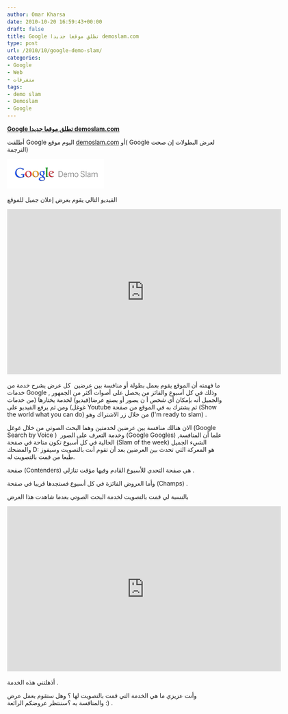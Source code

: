 ```yaml
---
author: Omar Kharsa
date: 2010-10-20 16:59:43+00:00
draft: false
title: Google تطلق موقعا جديدا demoslam.com
type: post
url: /2010/10/google-demo-slam/
categories:
- Google
- Web
- متفرقات
tags:
- demo slam
- Demoslam
- Google
---
```


**[Google تطلق موقعا جديدا demoslam.com](https://www.it-scoop.com/2010/10/google-demo-slam/)**




أطلقت Google اليوم موقع [demoslam.com](http://demoslam.com/) أو( Google لعرض البطولات إن صحت الترجمة)


[![](Google-Slam.png)
](https://www.it-scoop.com/2010/10/google-demo-slam/)

الفيديو التالي يقوم بعرض إعلان جميل للموقع



<object classid="clsid:d27cdb6e-ae6d-11cf-96b8-444553540000" width="640" codebase="http://download.macromedia.com/pub/shockwave/cabs/flash/swflash.cab#version=6,0,40,0" height="385"><embed src="http://www.youtube.com/v/YxG7eTW9jxg?fs=1&hl=fr_FR" allowscriptaccess="always" height="385" width="640" allowfullscreen="true" type="application/x-shockwave-flash"></embed></object>

[](Google-Slam.png)

ما فهمته أن الموقع يقوم بعمل بطولة أو منافسة بين عرضين  كل عرض يشرح خدمة من خدمات Google وذلك في كل أسبوع والفائز من يحصل على أصوات أكثر من الجمهور , والجميل أنه بإمكان أي شخص أ ن يصور أو يصنع عرضا(فيديو) لخدمة يختارها (من خدمات غوغل) ومن ثم يرفع الفيديو على Youtube ثم يشترك به في الموقع من صفحة (Show the world what you can do) من خلال زر الاشتراك وهو (I'm ready to slam) .

الان هنالك منافسة بين عرضين لخدمتين وهما البحث الصوتي من خلال غوغل (Google Search by Voice )  وخدمة التعرف على الصور (Google Googles) ,علما أن المنافسة الحالية في كل أسبوع تكون متاحة في صفحة (Slam of the week) الشيء الجميل والمضحك D: هو المعركة التي تحدث بين العرضين بعد أن تقوم أنت بالتصويت وسيفوز طبعا من قمت بالتصويت له.

صفحة (Contenders) هي صفحة التحدي للأسبوع القادم وفيها مؤقت تنازلي .

وأما العروض الفائزة في كل أسبوع فستجدها قريبا في صفحة (Champs) .

بالنسبة لي قمت بالتصويت لخدمة البحث الصوتي بعدما شاهدت هذا العرض

<!-- more -->



<object classid="clsid:d27cdb6e-ae6d-11cf-96b8-444553540000" width="640" codebase="http://download.macromedia.com/pub/shockwave/cabs/flash/swflash.cab#version=6,0,40,0" height="385"><embed src="http://www.youtube.com/v/sj8FyxHkhBo?fs=1&hl=fr_FR" allowscriptaccess="always" height="385" width="640" allowfullscreen="true" type="application/x-shockwave-flash"></embed></object>

أذهلتني هذه الخدمة .

وأنت عزيزي ما هي الخدمة التي قمت بالتصويت لها ؟ وهل ستقوم بعمل عرض والمنافسة به ؟سننتظر عروضكم الرائعة :) .
